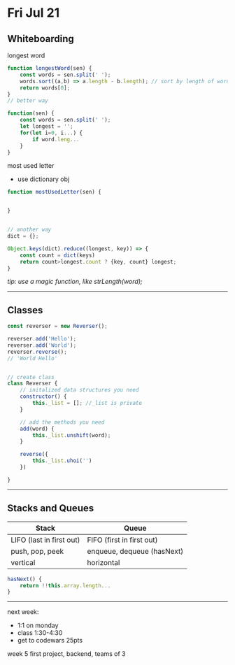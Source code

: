 # Fri Jul 21

## Whiteboarding

longest word

```js
function longestWord(sen) {
    const words = sen.split(' ');
    words.sort((a,b) => a.length - b.length); // sort by length of word
    return words[0];
}
// better way

function(sen) {
    const words = sen.split(' ');
    let longest = '';
    for(let i=0, i...) {
        if word.leng...
    }
}
```

most used letter
* use dictionary obj

```js
function mostUsedLetter(sen) {


}


// another way
dict = {};

Object.keys(dict).reduce((longest, key)) => {
    const count = dict(keys)
    return count>longest.count ? {key, count} longest;
}


```

*tip: use a magic function, like strLength(word);*

---

## Classes

```js
const reverser = new Reverser();

reverser.add('Hello');
reverser.add('World');
reverser.reverse();
// 'World Hello'


// create class
class Reverser {
    // initalized data structures you need
    constructor() {
        this._list = []; //_list is private
    }

    // add the methods you need
    add(word) {
        this._list.unshift(word);
    }

    reverse({
        this._list.uhoi('')
    })

}

```
---

## Stacks and Queues

Stack | Queue
-|-
LIFO (last in first out) | FIFO (first in first out)
push, pop, peek | enqueue, dequeue (hasNext)
vertical|horizontal

```js
hasNext() {
    return !!this.array.length...
}
```

---
next week:
* 1:1 on monday
* class 1:30-4:30
* get to codewars 25pts

week 5 first project, backend, teams of 3
